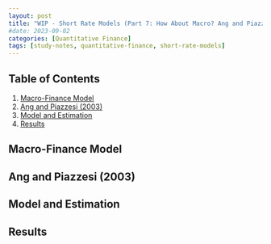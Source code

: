 ```yaml
---
layout: post
title: "WIP - Short Rate Models (Part 7: How About Macro? Ang and Piazzesi (2003))"
#date: 2023-09-02
categories: [Quantitative Finance]
tags: [study-notes, quantitative-finance, short-rate-models]
---
```


<script type="text/javascript" src="https://cdn.mathjax.org/mathjax/latest/MathJax.js?config=default"></script>


## Table of Contents

1. [Macro-Finance Model](#macro-finance-model)
2. [Ang and Piazzesi (2003)](#ang-and-piazzesi-2003)
3. [Model and Estimation](#model-and-estimation)
4. [Results](#results)

## Macro-Finance Model

## Ang and Piazzesi (2003) 

## Model and Estimation

## Results